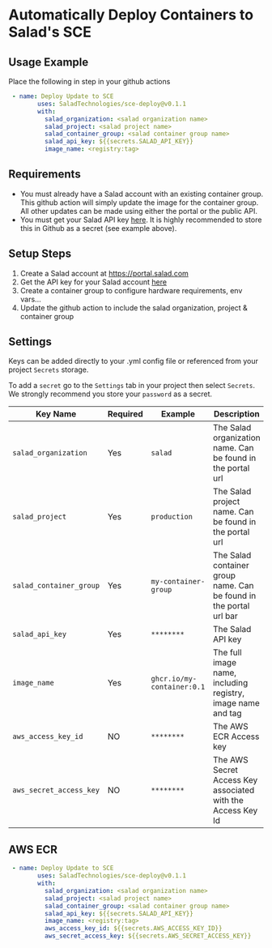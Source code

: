 # Automatically Deploy Containers to Salad's SCE

<!--
[![GitHub Super-Linter](https://github.com/actions/typescript-action/actions/workflows/linter.yml/badge.svg)](https://github.com/super-linter/super-linter)
![CI](https://github.com/actions/typescript-action/actions/workflows/ci.yml/badge.svg)
[![Check dist/](https://github.com/actions/typescript-action/actions/workflows/check-dist.yml/badge.svg)](https://github.com/actions/typescript-action/actions/workflows/check-dist.yml)
[![CodeQL](https://github.com/actions/typescript-action/actions/workflows/codeql-analysis.yml/badge.svg)](https://github.com/actions/typescript-action/actions/workflows/codeql-analysis.yml)
[![Coverage](./badges/coverage.svg)](./badges/coverage.svg) -->

## Usage Example

Place the following in step in your github actions

```yml
 - name: Deploy Update to SCE
        uses: SaladTechnologies/sce-deploy@v0.1.1
        with:
          salad_organization: <salad organization name>
          salad_project: <salad project name>
          salad_container_group: <salad container group name>
          salad_api_key: ${{secrets.SALAD_API_KEY}}
          image_name: <registry:tag>

```

## Requirements

- You must already have a Salad account with an existing container group. This
  github action will simply update the image for the container group. All other
  updates can be made using either the portal or the public API.
- You must get your Salad API key [here](https://portal.salad.com/api-key). It
  is highly recommended to store this in Github as a secret (see example above).

## Setup Steps

1. Create a Salad account at https://portal.salad.com
2. Get the API key for your Salad account
   [here](https://portal.salad.com/api-key)
3. Create a container group to configure hardware requirements, env vars...
4. Update the github action to include the salad organization, project &
   container group

## Settings

Keys can be added directly to your .yml config file or referenced from your
project `Secrets` storage.

To add a `secret` go to the `Settings` tab in your project then select
`Secrets`. We strongly recommend you store your `password` as a secret.

| Key Name                | Required | Example                    | Description                                                        |
| ----------------------- | -------- | -------------------------- | ------------------------------------------------------------------ |
| `salad_organization`    | Yes      | `salad`                    | The Salad organization name. Can be found in the portal url        |
| `salad_project`         | Yes      | `production`               | The Salad project name. Can be found in the portal url             |
| `salad_container_group` | Yes      | `my-container-group`       | The Salad container group name. Can be found in the portal url bar |
| `salad_api_key`         | Yes      | `********`                 | The Salad API key                                                  |
| `image_name`            | Yes      | `ghcr.io/my-container:0.1` | The full image name, including registry, image name and tag        |
| `aws_access_key_id`     | NO       | `********`                 | The AWS ECR Access key                                             |
| `aws_secret_access_key` | NO       | `********`                 | The AWS Secret Access Key associated with the Access Key Id        |

## AWS ECR

```yml
 - name: Deploy Update to SCE
        uses: SaladTechnologies/sce-deploy@v0.1.1
        with:
          salad_organization: <salad organization name>
          salad_project: <salad project name>
          salad_container_group: <salad container group name>
          salad_api_key: ${{secrets.SALAD_API_KEY}}
          image_name: <registry:tag>
          aws_access_key_id: ${{secrets.AWS_ACCESS_KEY_ID}}
          aws_secret_access_key: ${{secrets.AWS_SECRET_ACCESS_KEY}}
```
